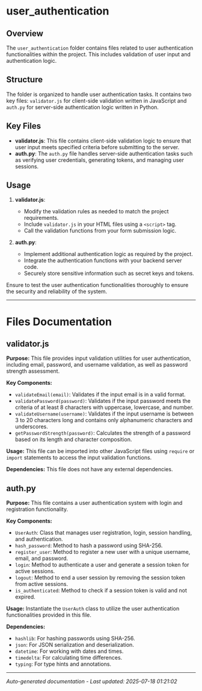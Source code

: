 # user_authentication

## Overview
The `user_authentication` folder contains files related to user authentication functionalities within the project. This includes validation of user input and authentication logic.

## Structure
The folder is organized to handle user authentication tasks. It contains two key files: `validator.js` for client-side validation written in JavaScript and `auth.py` for server-side authentication logic written in Python.

## Key Files
- **validator.js**: This file contains client-side validation logic to ensure that user input meets specified criteria before submitting to the server.
- **auth.py**: The `auth.py` file handles server-side authentication tasks such as verifying user credentials, generating tokens, and managing user sessions.

## Usage
1. **validator.js**:
   - Modify the validation rules as needed to match the project requirements.
   - Include `validator.js` in your HTML files using a `<script>` tag.
   - Call the validation functions from your form submission logic.

2. **auth.py**:
   - Implement additional authentication logic as required by the project.
   - Integrate the authentication functions with your backend server code.
   - Securely store sensitive information such as secret keys and tokens.

Ensure to test the user authentication functionalities thoroughly to ensure the security and reliability of the system.

---

# Files Documentation

## validator.js

**Purpose:** This file provides input validation utilities for user authentication, including email, password, and username validation, as well as password strength assessment.

**Key Components:**
- `validateEmail(email)`: Validates if the input email is in a valid format.
- `validatePassword(password)`: Validates if the input password meets the criteria of at least 8 characters with uppercase, lowercase, and number.
- `validateUsername(username)`: Validates if the input username is between 3 to 20 characters long and contains only alphanumeric characters and underscores.
- `getPasswordStrength(password)`: Calculates the strength of a password based on its length and character composition.

**Usage:** This file can be imported into other JavaScript files using `require` or `import` statements to access the input validation functions.

**Dependencies:** This file does not have any external dependencies.

## auth.py

**Purpose:** This file contains a user authentication system with login and registration functionality.

**Key Components:**
- `UserAuth`: Class that manages user registration, login, session handling, and authentication.
- `hash_password`: Method to hash a password using SHA-256.
- `register_user`: Method to register a new user with a unique username, email, and password.
- `login`: Method to authenticate a user and generate a session token for active sessions.
- `logout`: Method to end a user session by removing the session token from active sessions.
- `is_authenticated`: Method to check if a session token is valid and not expired.

**Usage:** Instantiate the `UserAuth` class to utilize the user authentication functionalities provided in this file.

**Dependencies:**
- `hashlib`: For hashing passwords using SHA-256.
- `json`: For JSON serialization and deserialization.
- `datetime`: For working with dates and times.
- `timedelta`: For calculating time differences.
- `typing`: For type hints and annotations.

---
*Auto-generated documentation - Last updated: 2025-07-18 01:21:02*

